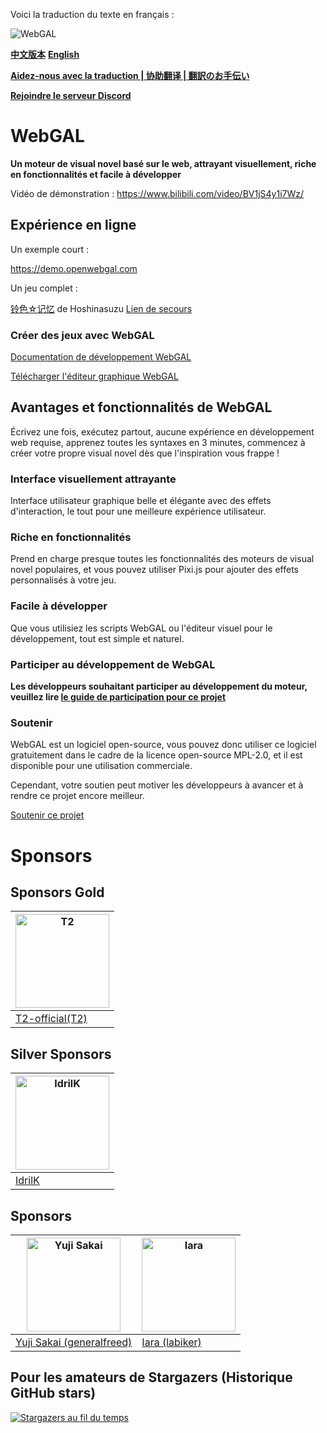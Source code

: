 Voici la traduction du texte en français :

![WebGAL](https://user-images.githubusercontent.com/30483415/227242979-297ff392-f210-47ef-b0e9-d4788ddc8df0.png)

**[中文版本](/README.md)**
**[English](/README_EN.md)**

**[Aidez-nous avec la traduction | 协助翻译 | 翻訳のお手伝い](https://github.com/MakinoharaShoko/WebGAL/tree/dev/packages/webgal/src/translations)**

**[Rejoindre le serveur Discord](https://discord.gg/kPrQkJttJy)**

# WebGAL

**Un moteur de visual novel basé sur le web, attrayant visuellement, riche en fonctionnalités et facile à développer**

Vidéo de démonstration : https://www.bilibili.com/video/BV1jS4y1i7Wz/

## Expérience en ligne

Un exemple court :

https://demo.openwebgal.com

Un jeu complet :

[铃色☆记忆](http://hoshinasuzu.cn/) de Hoshinasuzu [Lien de secours](http://hoshinasuzu.cc/)

### Créer des jeux avec WebGAL

[Documentation de développement WebGAL](https://docs.openwebgal.com/)

[Télécharger l'éditeur graphique WebGAL](https://github.com/MakinoharaShoko/WebGAL_Terre/releases)

## Avantages et fonctionnalités de WebGAL

Écrivez une fois, exécutez partout, aucune expérience en développement web requise, apprenez toutes les syntaxes en 3 minutes, commencez à créer votre propre visual novel dès que l'inspiration vous frappe !

### Interface visuellement attrayante

Interface utilisateur graphique belle et élégante avec des effets d'interaction, le tout pour une meilleure expérience utilisateur.

### Riche en fonctionnalités

Prend en charge presque toutes les fonctionnalités des moteurs de visual novel populaires, et vous pouvez utiliser Pixi.js pour ajouter des effets personnalisés à votre jeu.

### Facile à développer

Que vous utilisiez les scripts WebGAL ou l'éditeur visuel pour le développement, tout est simple et naturel.

### Participer au développement de WebGAL

**Les développeurs souhaitant participer au développement du moteur, veuillez lire [le guide de participation pour ce projet](https://docs.openwebgal.com/developers/)**

### Soutenir

WebGAL est un logiciel open-source, vous pouvez donc utiliser ce logiciel gratuitement dans le cadre de la licence open-source MPL-2.0, et il est disponible pour une utilisation commerciale.

Cependant, votre soutien peut motiver les développeurs à avancer et à rendre ce projet encore meilleur.

[Soutenir ce projet](https://docs.openwebgal.com/sponsor/)

# Sponsors

## Sponsors Gold

| <img src="https://avatars.githubusercontent.com/u/91712707?v=4" alt="T2"   width="150px" height="150px" /> |
| ------------------------------------------------------------ |
| [T2-official(T2)](https://github.com/T2-official)            |

## Silver Sponsors
| <img src="https://avatars.githubusercontent.com/u/103700780?v=4" alt="IdrilK"  width="150px" height="150px" /> |
| ------------------------------------------------------------ |
| [IdrilK](https://github.com/IdrilK)            |

## Sponsors
| <img src="https://avatars.githubusercontent.com/u/71590526?v=4" alt="Yuji Sakai"  width="150px" height="150px" /> | <img src="https://avatars.githubusercontent.com/u/49630998?v=4" alt="Iara"  width="150px" height="150px" /> |
| ------------------------------------------------------------ |------------------------------------------------------------ |
| [Yuji Sakai (generalfreed)](https://github.com/generalfreed) |[Iara (labiker)](https://github.com/labiker) |

## Pour les amateurs de Stargazers (Historique GitHub stars)

[![Stargazers au fil du temps](https://starchart.cc/MakinoharaShoko/WebGAL.svg)](https://starchart.cc/MakinoharaShoko/WebGAL)
